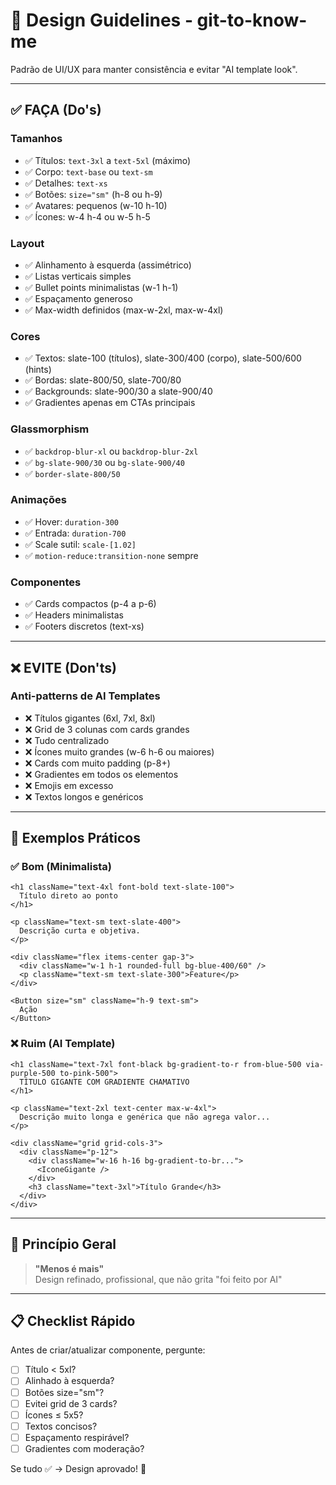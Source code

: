 # 🎨 Design Guidelines - git-to-know-me

Padrão de UI/UX para manter consistência e evitar "AI template look".

---

## ✅ FAÇA (Do's)

### **Tamanhos**
- ✅ Títulos: `text-3xl` a `text-5xl` (máximo)
- ✅ Corpo: `text-base` ou `text-sm`
- ✅ Detalhes: `text-xs`
- ✅ Botões: `size="sm"` (h-8 ou h-9)
- ✅ Avatares: pequenos (w-10 h-10)
- ✅ Ícones: w-4 h-4 ou w-5 h-5

### **Layout**
- ✅ Alinhamento à esquerda (assimétrico)
- ✅ Listas verticais simples
- ✅ Bullet points minimalistas (w-1 h-1)
- ✅ Espaçamento generoso
- ✅ Max-width definidos (max-w-2xl, max-w-4xl)

### **Cores**
- ✅ Textos: slate-100 (títulos), slate-300/400 (corpo), slate-500/600 (hints)
- ✅ Bordas: slate-800/50, slate-700/80
- ✅ Backgrounds: slate-900/30 a slate-900/40
- ✅ Gradientes apenas em CTAs principais

### **Glassmorphism**
- ✅ `backdrop-blur-xl` ou `backdrop-blur-2xl`
- ✅ `bg-slate-900/30` ou `bg-slate-900/40`
- ✅ `border-slate-800/50`

### **Animações**
- ✅ Hover: `duration-300`
- ✅ Entrada: `duration-700`
- ✅ Scale sutil: `scale-[1.02]`
- ✅ `motion-reduce:transition-none` sempre

### **Componentes**
- ✅ Cards compactos (p-4 a p-6)
- ✅ Headers minimalistas
- ✅ Footers discretos (text-xs)

---

## ❌ EVITE (Don'ts)

### **Anti-patterns de AI Templates**
- ❌ Títulos gigantes (6xl, 7xl, 8xl)
- ❌ Grid de 3 colunas com cards grandes
- ❌ Tudo centralizado
- ❌ Ícones muito grandes (w-6 h-6 ou maiores)
- ❌ Cards com muito padding (p-8+)
- ❌ Gradientes em todos os elementos
- ❌ Emojis em excesso
- ❌ Textos longos e genéricos

---

## 📐 Exemplos Práticos

### **✅ Bom (Minimalista)**

```tsx
<h1 className="text-4xl font-bold text-slate-100">
  Título direto ao ponto
</h1>

<p className="text-sm text-slate-400">
  Descrição curta e objetiva.
</p>

<div className="flex items-center gap-3">
  <div className="w-1 h-1 rounded-full bg-blue-400/60" />
  <p className="text-sm text-slate-300">Feature</p>
</div>

<Button size="sm" className="h-9 text-sm">
  Ação
</Button>
```

### **❌ Ruim (AI Template)**

```tsx
<h1 className="text-7xl font-black bg-gradient-to-r from-blue-500 via-purple-500 to-pink-500">
  TÍTULO GIGANTE COM GRADIENTE CHAMATIVO
</h1>

<p className="text-2xl text-center max-w-4xl">
  Descrição muito longa e genérica que não agrega valor...
</p>

<div className="grid grid-cols-3">
  <div className="p-12">
    <div className="w-16 h-16 bg-gradient-to-br...">
      <IconeGigante />
    </div>
    <h3 className="text-3xl">Título Grande</h3>
  </div>
</div>
```

---

## 🎯 Princípio Geral

> **"Menos é mais"**  
> Design refinado, profissional, que não grita "foi feito por AI"

---

## 📋 Checklist Rápido

Antes de criar/atualizar componente, pergunte:

- [ ] Título < 5xl?
- [ ] Alinhado à esquerda?
- [ ] Botões size="sm"?
- [ ] Evitei grid de 3 cards?
- [ ] Ícones ≤ 5x5?
- [ ] Textos concisos?
- [ ] Espaçamento respirável?
- [ ] Gradientes com moderação?

Se tudo ✅ → Design aprovado! 🎨

